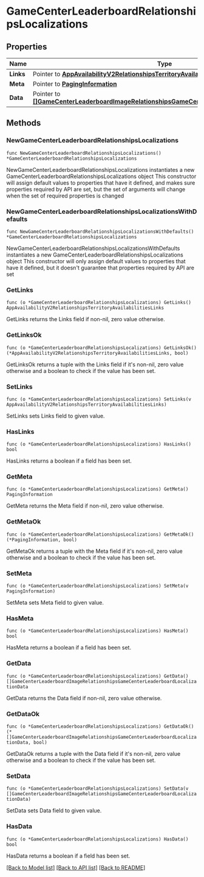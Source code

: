 # GameCenterLeaderboardRelationshipsLocalizations

## Properties

Name | Type | Description | Notes
------------ | ------------- | ------------- | -------------
**Links** | Pointer to [**AppAvailabilityV2RelationshipsTerritoryAvailabilitiesLinks**](AppAvailabilityV2RelationshipsTerritoryAvailabilitiesLinks.md) |  | [optional] 
**Meta** | Pointer to [**PagingInformation**](PagingInformation.md) |  | [optional] 
**Data** | Pointer to [**[]GameCenterLeaderboardImageRelationshipsGameCenterLeaderboardLocalizationData**](GameCenterLeaderboardImageRelationshipsGameCenterLeaderboardLocalizationData.md) |  | [optional] 

## Methods

### NewGameCenterLeaderboardRelationshipsLocalizations

`func NewGameCenterLeaderboardRelationshipsLocalizations() *GameCenterLeaderboardRelationshipsLocalizations`

NewGameCenterLeaderboardRelationshipsLocalizations instantiates a new GameCenterLeaderboardRelationshipsLocalizations object
This constructor will assign default values to properties that have it defined,
and makes sure properties required by API are set, but the set of arguments
will change when the set of required properties is changed

### NewGameCenterLeaderboardRelationshipsLocalizationsWithDefaults

`func NewGameCenterLeaderboardRelationshipsLocalizationsWithDefaults() *GameCenterLeaderboardRelationshipsLocalizations`

NewGameCenterLeaderboardRelationshipsLocalizationsWithDefaults instantiates a new GameCenterLeaderboardRelationshipsLocalizations object
This constructor will only assign default values to properties that have it defined,
but it doesn't guarantee that properties required by API are set

### GetLinks

`func (o *GameCenterLeaderboardRelationshipsLocalizations) GetLinks() AppAvailabilityV2RelationshipsTerritoryAvailabilitiesLinks`

GetLinks returns the Links field if non-nil, zero value otherwise.

### GetLinksOk

`func (o *GameCenterLeaderboardRelationshipsLocalizations) GetLinksOk() (*AppAvailabilityV2RelationshipsTerritoryAvailabilitiesLinks, bool)`

GetLinksOk returns a tuple with the Links field if it's non-nil, zero value otherwise
and a boolean to check if the value has been set.

### SetLinks

`func (o *GameCenterLeaderboardRelationshipsLocalizations) SetLinks(v AppAvailabilityV2RelationshipsTerritoryAvailabilitiesLinks)`

SetLinks sets Links field to given value.

### HasLinks

`func (o *GameCenterLeaderboardRelationshipsLocalizations) HasLinks() bool`

HasLinks returns a boolean if a field has been set.

### GetMeta

`func (o *GameCenterLeaderboardRelationshipsLocalizations) GetMeta() PagingInformation`

GetMeta returns the Meta field if non-nil, zero value otherwise.

### GetMetaOk

`func (o *GameCenterLeaderboardRelationshipsLocalizations) GetMetaOk() (*PagingInformation, bool)`

GetMetaOk returns a tuple with the Meta field if it's non-nil, zero value otherwise
and a boolean to check if the value has been set.

### SetMeta

`func (o *GameCenterLeaderboardRelationshipsLocalizations) SetMeta(v PagingInformation)`

SetMeta sets Meta field to given value.

### HasMeta

`func (o *GameCenterLeaderboardRelationshipsLocalizations) HasMeta() bool`

HasMeta returns a boolean if a field has been set.

### GetData

`func (o *GameCenterLeaderboardRelationshipsLocalizations) GetData() []GameCenterLeaderboardImageRelationshipsGameCenterLeaderboardLocalizationData`

GetData returns the Data field if non-nil, zero value otherwise.

### GetDataOk

`func (o *GameCenterLeaderboardRelationshipsLocalizations) GetDataOk() (*[]GameCenterLeaderboardImageRelationshipsGameCenterLeaderboardLocalizationData, bool)`

GetDataOk returns a tuple with the Data field if it's non-nil, zero value otherwise
and a boolean to check if the value has been set.

### SetData

`func (o *GameCenterLeaderboardRelationshipsLocalizations) SetData(v []GameCenterLeaderboardImageRelationshipsGameCenterLeaderboardLocalizationData)`

SetData sets Data field to given value.

### HasData

`func (o *GameCenterLeaderboardRelationshipsLocalizations) HasData() bool`

HasData returns a boolean if a field has been set.


[[Back to Model list]](../README.md#documentation-for-models) [[Back to API list]](../README.md#documentation-for-api-endpoints) [[Back to README]](../README.md)



